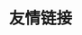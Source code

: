 ---
friends: true
title: 友情链接
description: L0v3ch4n的朋友们
permalink: /friends/
list:
  -
    name: Dawn_whisper
    link: https://dawn-whisper.top/
    avatar: https://q.qlogo.cn/headimg_dl?dst_uin=860551974&spec=640&img_type=jpg
    desc: 全栈的神！
  -
    name: ShenFan
    link: https://shenfan.top/
    avatar: https://q.qlogo.cn/headimg_dl?dst_uin=2261611351&spec=640&img_type=jpg
    desc: ACM与CTF的双修fw，屎山制造者，喜欢整烂活。
  -
    name: c10uds
    link: https://c10uds.github.io/
    avatar: https://q.qlogo.cn/headimg_dl?dst_uin=2295040368&spec=640&img_type=jpg
    desc: 总有人间一两风，吹我十万八千梦。
  -
    name: m0feng
    link: https://www.cnblogs.com/m0feng
    avatar: https://q.qlogo.cn/headimg_dl?dst_uin=2419843305&spec=640&img_type=jpg
    desc: Cryptography and Fans of dw.
  -
    name: cafébabe
    link: https://blog.cafebabe.top
    avatar: https://q.qlogo.cn/headimg_dl?dst_uin=491494736&spec=640&img_type=jpg
    desc: 开发的神！

---